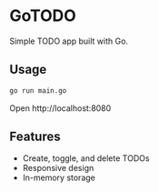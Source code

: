 # GoTODO

Simple TODO app built with Go.

## Usage

```bash
go run main.go
```

Open http://localhost:8080

## Features

- Create, toggle, and delete TODOs
- Responsive design
- In-memory storage